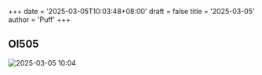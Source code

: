 +++
date = '2025-03-05T10:03:48+08:00'
draft = false
title = '2025-03-05'
author = 'Puff'
+++


## OI505

![2025-03-05 10:04](/images/2025-03-05-10-04-08.png)



